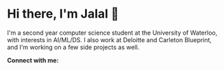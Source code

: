 # Hi there, I'm Jalal 👋
I'm a second year computer science student at the University of Waterloo, with interests in AI/ML/DS. I also work at Deloitte and Carleton Blueprint, and I'm working on a few side projects as well.

**Connect with me:** 
